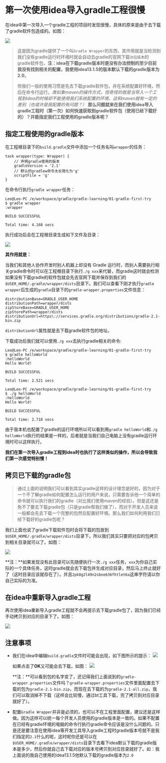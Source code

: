 # 第一次使用idea导入gradle工程很慢

在idea中第一次导入一个gradle工程的项目时发现很慢，具体的原来是由于去下载了gradle软件包造成的。如图：

![](http://img.hb.aicdn.com/101719f39cef1961c61448b15de3b46dd1c9c11bea22-az9iWm)

> 这是因为gradle提供了一个叫`Gradle Wrapper`的东西，其作用就是当检测到我们没有gradle运行时环境时就会自动去gradle的官网下载`对应版本`的gradle软件包，**注：idea在下载gradle版本时是没有办法控制的至少目前我没有找到相关的配置，我使用idea13.1.5的版本默认下载的gradle版本为2.0**。
>
>但我们一般的使用习惯是先去下载gradle软件包，并在系统配置好环境，然后在命令行运行。*类似象maven的操作方式，但奇怪的就是当导入一个工程到idea的时候却不能使用我们系统配置的环境，这和maven就有一定的差别（也或许是我配置的有问题？）* **那么问题就来在我们使用idea导入gradle工程时（第一次）如何快速获取到gradle软件包（使用已经下载好的）？并能指定我们工程使用的gradle版本呢？**

## 指定工程使用的gradle版本

在工程根目录下的`build.gradle`文件中添加一个任务名叫`wrapper`的任务：
```
task wrapper(type: Wrapper) {
    // 声明gradle使用的版本
    gradleVersion = '2.1'
    // 默认的gradlew命令太长简化为'g'
    scriptFile = 'g'
}
```

在命令行执行`gradle wrapper`任务：
```
Leo@Leo-PC /e/workspace/gradle/gradle-learning/01-gradle-first-try
$ gradle wrapper
:wrapper

BUILD SUCCESSFUL

Total time: 4.168 secs
```

执行成功后会在工程根目录生成如下文件及目录：

![](http://img.hb.aicdn.com/cc431fcbd89227e6ffcb1d4b770d59fcd8d07746a945-xtYZZt_fw658)

**其作用就是：**

当我们和其他人协作开发时别人机器上却没有 Gradle 运行时，而别人需要执行相关gradle命令时可以在工程根目录下执行`./g xxx`来代替，而gradle这时就会检测如果没有下载gradle的软件包就会先去官网下载并保存到我们的`$USER_HOME/.gradle/wrapper/dists`目录下。我们可以查看下刚才执行`gradle wrapper`后生成的`gradle`目录下的`gradle-wrapper.properties`文件信息：
```
distributionBase=GRADLE_USER_HOME
distributionPath=wrapper/dists
zipStoreBase=GRADLE_USER_HOME
zipStorePath=wrapper/dists
distributionUrl=https\://services.gradle.org/distributions/gradle-2.1-bin.zip
```
`distributionUrl`属性就是去下载gradle软件包的地址。

下载成功后我们就可以使用`./g xxx`去执行gradle相关的命令:
```
Leo@Leo-PC /e/workspace/gradle/gradle-learning/01-gradle-first-try
$ gradle helloWorld
:helloWorld
Hello World!

BUILD SUCCESSFUL

Total time: 2.521 secs

Leo@Leo-PC /e/workspace/gradle/gradle-learning/01-gradle-first-try
$ ./g helloWorld
:helloWorld
Hello World!

BUILD SUCCESSFUL

Total time: 2.718 secs
```

由于我本机也配置了gradle的运行环境所以可以看到用`gradle helloWorld`和`./g helloWorld`执行的结果是一样的，后者就是当我们自己电脑上没有gradle运行环境时可以这样执行。

**我们在第一次导入gradle工程到idea时也执行了这样类似的操作，所以会导致我们第一次感觉特别慢！**

## 拷贝已下载的gradle包

> 通过上面的说明我们可以看到其实gradle这样的设计理念是好的，因为对于一个不了解gradle如何配置怎么运行的用户来说，只需要告诉他一个简单的命令就可以执行我们的gradle（对比我们使用maven的经验）。但是这还是免不了要去下载gradle包（只是gradle帮我们做了），而对于开发人员来说一般都会先去下载一个完整的包然后配置好环境。那么我们如何利用我们已经下载好的gradle包呢？

我们上面也说了gradle下载软件包时会将下载的包放到`$USER_HOME/.gradle/wrapper/dists`目录下，所以我们其实只要把对应的包拷贝到相关目录就可以了。如图：

![](http://img.hb.aicdn.com/32e94a8f6b69ff7c9ceecddbbd8a492939fbb3f2880c-AjeDdQ_fw658)

**注：**如果发现没有此目录可以先随便执行一次`./g xxx`任务，`xxx`为你自己实际的一个具体任务，这时gradle就会去下载包并生成对应目录，然后马上终止就好了（这时目录应该就存在了）。并且`2pk0g2l49n2sbne636fhtlet6a`这串字符请以你自己实际的为准。

## 在idea中重新导入gradle工程

再次使用idea重新导入gradle工程就不会再提示去下载gradle包了，因为我们已经手动拷贝到对应的目录下了。如图：

![](http://img.hb.aicdn.com/a255d6de4516aa8b8871c82ddd520168a726f3dece5d-WOy0av_fw658)

## 注意事项

* 我们在idea中编辑`build.gradle`文件时可能会出现，如下图所示的提示：
    ![](http://img.hb.aicdn.com/cee91cbfb7cce49adc13900eec86904d612ded0b90ca-CI3GyB)

    如果点击了**OK**又可能会去下载，如图：
    ![](http://img.hb.aicdn.com/1377bcc65ad33f1f9135b8021545a892a892a51d2bb4-KFjJ9t_fw658)

    **注：**可以看到包的名字变了，还记得我们上面说到的`gradle-wrapper.properties`文件吗？`gradle-wrapper.properties`文件里面配置去下载的包为`gradle-2.1-bin.zip`，而现在去下载的为`gradle-2.1-all.zip`，我们可以取消掉不下载（这样会比较慢，通过bt工具下载，完了拷贝到对应目录就好了）。

* 配置`Gradle Wrapper`并非是必须的，也可以不在工程里面配置，建议还是这样做。因为这样可以统一每个开发人员使用的gradle版本是一致的。如果不配置在已经有gradle环境的电脑的命令行执行gradle命令应该是没什么问题的。只是还是要注意在使用idea等开发工具导入gradle工程时gradle版本号就不是我们指定的`2.1`什么的呢，这时呢你还是可以在`$USER_HOME/.gradle/wrapper/dists`目录下去看下idea默认下载的gradle版本是多少，然后你就自己去下载对应的版本号拷贝到对应目录就好了。如：我上面说的我自己使用的idea13.1.5他默认下载的gradle版本为`2.0`

